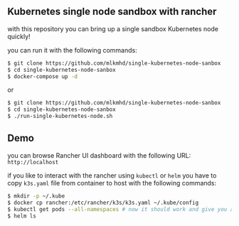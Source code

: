 ## Kubernetes single node sandbox with rancher

with this repository you can bring up a single sandbox Kubernetes node quickly!

you can run it with the following commands:
```bash
$ git clone https://github.com/mlkmhd/single-kubernetes-node-sanbox
$ cd single-kubernetes-node-sanbox
$ docker-compose up -d
```
or
```bash
$ git clone https://github.com/mlkmhd/single-kubernetes-node-sanbox
$ cd single-kubernetes-node-sanbox
$ ./run-single-kubernetes-node.sh
```

## Demo
you can browse Rancher UI dashboard with the following URL: `http://localhost`

if you like to interact with the rancher using `kubectl` or `helm` you have to copy `k3s.yaml` file from container to host with the following commands:

```bash
$ mkdir -p ~/.kube
$ docker cp rancher:/etc/rancher/k3s/k3s.yaml ~/.kube/config
$ kubectl get pods --all-namespaces # now it should work and give you all pods inside kubernetes
$ helm ls 
```